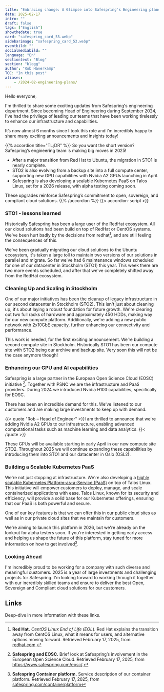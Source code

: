 ```yaml
---
title: "Embracing change: A Glimpse into Safespring's Engineering plans for 2025"
date: 2025-02-17
intro: ""
draft: false
tags: ["English"]
showthedate: true
card: "safespring_card_53.webp"
sidebarimage: "safespring_card_53.webp"
eventbild: ""
socialmediabild: ""
language: "En"
sectiontext: "Blog"
section: "blogg"
author: "Rob Haverkamp"
TOC: "In this post"
aliases:
	- /2024-02-engineering-plans/
---
```



Hello everyone,

I'm thrilled to share some exciting updates from Safespring's engineering department. Since becoming Head of Engineering during September 2024, I've had the privilege of leading our teams that have been working tirelessly to enhance our infrastructure and capabilities. 

It’s now almost 6 months since I took this role and I’m incredibly happy to share many exciting announcements and insights today!

{{% accordion title="TL;DR" %}}
So you want the short version? Safespring’s engineering team is making big moves in 2025! 
- After a major transition from Red Hat to Ubuntu, the migration in STO1 is nearly complete. 
- STO2 is also evolving from a backup site into a full compute center, supporting new GPU capabilities with Nvidia A2 GPUs launching in April. 
- Safespring is also developing a scalable Kubernetes PaaS on Talos Linux, set for a 2026 release, with alpha testing coming soon.  

These upgrades reinforce Safespring’s commitment to open, sovereign, and compliant cloud solutions.
{{% /accordion %}}
{{< accordion-script >}}


### **STO1 - lessons learned**

Historically Safespring has been a large user of the RedHat ecosystem. All our cloud solutions had been build on top of RedHat or CentOS systems. We've been hurt badly by the decisions from redhat[^1], and are still feeling the consequences of this.

We've been gradually migrating our cloud solutions to the Ubuntu ecosystem, it's taken a large toll to maintain two versions of our solutions in parallel and migrate. So far we've had 6 maintenance windows scheduled for one of our datacenter in Stockholm (STO1) this year. This week there are two more events scheduled, and after that we've completely shifted away from the RedHat ecosystem. 


### **Cleaning Up and Scaling in Stockholm**

One of our major initiatives has been the cleanup of legacy infrastructure in our second datacenter in Stockholm (STO2). This isn't just about cleaning up; it's about laying a robust foundation for future growth. We're clearing out two full racks of hardware and approximately 450 HDDs, making way for our new compute platform. Additionally, we're adding a new public network with 2x10GbE capacity, further enhancing our connectivity and performance.

This work is needed, for the first exciting announcement. We’re building a second compute site in Stockholm. Historically STO1 has been our compute site with STO2 being our archive and backup site. Very soon this will not be the case anymore though!


### **Enhancing our GPU and AI capabilities** 

Safespring is a large partner in the European Open Science Cloud (EOSC) initiative [^2]. Together with PSNC we are the infrastructure and PaaS providers. During 2024 we introduced Nvidia H100 capabilities, specifically for EOSC.

There has been an incredible demand for this. We’ve listened to our customers and are making large investments to keep up with demand. 

{{< quote "Rob – Head of Engineer" >}}I am thrilled to announce that we're adding Nvidia A2 GPUs to our infrastructure, enabling advanced computational tasks such as machine learning and data analytics. {{< /quote >}}

These GPUs will be available starting in early April in our new compute site STO2. Throughout 2025 we will continue expanding these capabilities by introducing them into STO1 and our datacenter in Oslo (OSL2).

### **Building a Scalable Kubernetes PaaS**

We're not just stopping at infrastructure. We're also developing a [highly scalable Kubernetes Platform-as-a-Service (PaaS)](/en/services/containerplatform/) on top of Talos Linux. This initiative will empower customers to deploy, manage, and scale containerized applications with ease. Talos Linux, known for its security and efficiency, will provide a solid base for our Kubernetes offerings, ensuring that our PaaS is both powerful and secure.

One of our key features is that we can offer this in our public cloud sites as well as in our private cloud sites that we maintain for customers.

We're aiming to launch this platform in 2026, but we're already on the lookout for alpha testers soon. If you're interested in getting early access and helping us shape the future of this platform, stay tuned for more information on how to get involved[^3].

### **Looking Ahead** 

I'm incredibly proud to be working for a company with such diverse and meaningful customers. 2025 is a year of large investments and challenging projects for Safespring. I'm looking forward to working through it together with our incredibly skilled teams and ensure to deliver the best Open, Sovereign and Compliant cloud solutions for our customers.

## Links
Deep-dive in more information with these links.

[^1]: **Red Hat.** *CentOS Linux End of Life (EOL*). Red Hat explains the transition away from CentOS Linux, what it means for users, and alternative options moving forward. Retrieved February 17, 2025, from [redhat.com](https://www.redhat.com/en/topics/linux/centos-linux-eol).
[^2]: **Safespring and EOSC.** Brief look at Safespring’s involvement in the European Open Science Cloud. Retrieved February 17, 2025, from https://www.safespring.com/eosc/.
[^3]: **Safespring Container platform.** Service description of our container platform. Retrieved February 17, 2025, from [safespring.com/containerplatform](/en/services/containerplatform/)